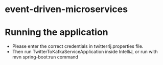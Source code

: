 # event-driven-microservices

# Running the application
- Please enter the correct credentials in twitter4j.properties file.
- Then run TwitterToKafkaServiceApplication inside IntelliJ, or run with mvn spring-boot:run command
